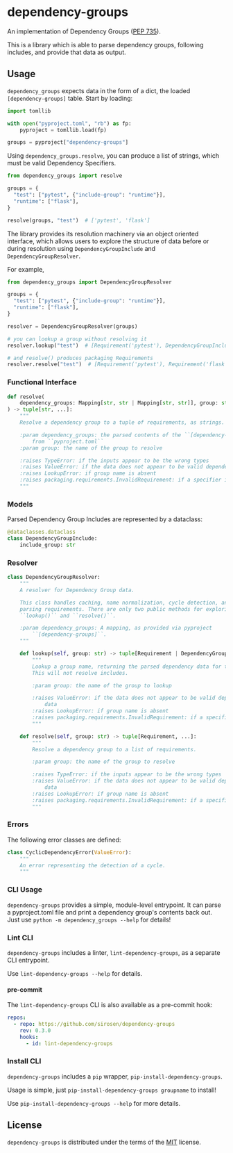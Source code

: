 # dependency-groups

An implementation of Dependency Groups ([PEP 735](https://peps.python.org/pep-0735/)).

This is a library which is able to parse dependency groups, following includes, and provide that data as output.

## Usage

`dependency_groups` expects data in the form of a dict, the loaded
`[dependency-groups]` table. Start by loading:

```python
import tomllib

with open("pyproject.toml", "rb") as fp:
    pyproject = tomllib.load(fp)

groups = pyproject["dependency-groups"]
```

Using `dependency_groups.resolve`, you can produce a list of strings, which
must be valid Dependency Specifiers.

```python
from dependency_groups import resolve

groups = {
  "test": ["pytest", {"include-group": "runtime"}],
  "runtime": ["flask"],
}

resolve(groups, "test")  # ['pytest', 'flask']
```

The library provides its resolution machinery via an object oriented interface,
which allows users to explore the structure of data before or during
resolution using `DependencyGroupInclude` and `DependencyGroupResolver`.

For example,

```python
from dependency_groups import DependencyGroupResolver

groups = {
  "test": ["pytest", {"include-group": "runtime"}],
  "runtime": ["flask"],
}

resolver = DependencyGroupResolver(groups)

# you can lookup a group without resolving it
resolver.lookup("test")  # [Requirement('pytest'), DependencyGroupInclude('runtime')]

# and resolve() produces packaging Requirements
resolver.resolve("test")  # [Requirement('pytest'), Requirement('flask')]
```

### Functional Interface

```python
def resolve(
    dependency_groups: Mapping[str, str | Mapping[str, str]], group: str, /
) -> tuple[str, ...]:
    """
    Resolve a dependency group to a tuple of requirements, as strings.

    :param dependency_groups: the parsed contents of the ``[dependency-groups]`` table
        from ``pyproject.toml``
    :param group: the name of the group to resolve

    :raises TypeError: if the inputs appear to be the wrong types
    :raises ValueError: if the data does not appear to be valid dependency group data
    :raises LookupError: if group name is absent
    :raises packaging.requirements.InvalidRequirement: if a specifier is not valid
    """
```

### Models

Parsed Dependency Group Includes are represented by a dataclass:

```python
@dataclasses.dataclass
class DependencyGroupInclude:
    include_group: str
```

### Resolver

```python
class DependencyGroupResolver:
    """
    A resolver for Dependency Group data.

    This class handles caching, name normalization, cycle detection, and other
    parsing requirements. There are only two public methods for exploring the data:
    ``lookup()`` and ``resolve()``.

    :param dependency_groups: A mapping, as provided via pyproject
        ``[dependency-groups]``.
    """

    def lookup(self, group: str) -> tuple[Requirement | DependencyGroupInclude, ...]:
        """
        Lookup a group name, returning the parsed dependency data for that group.
        This will not resolve includes.

        :param group: the name of the group to lookup

        :raises ValueError: if the data does not appear to be valid dependency group
            data
        :raises LookupError: if group name is absent
        :raises packaging.requirements.InvalidRequirement: if a specifier is not valid
        """

    def resolve(self, group: str) -> tuple[Requirement, ...]:
        """
        Resolve a dependency group to a list of requirements.

        :param group: the name of the group to resolve

        :raises TypeError: if the inputs appear to be the wrong types
        :raises ValueError: if the data does not appear to be valid dependency group
            data
        :raises LookupError: if group name is absent
        :raises packaging.requirements.InvalidRequirement: if a specifier is not valid
        """
```

### Errors

The following error classes are defined:

```python
class CyclicDependencyError(ValueError):
    """
    An error representing the detection of a cycle.
    """
```

### CLI Usage

`dependency-groups` provides a simple, module-level entrypoint.
It can parse a pyproject.toml file and print a dependency group's contents back
out.
Just use `python -m dependency_groups --help` for details!

### Lint CLI

`dependency-groups` includes a linter, `lint-dependency-groups`, as a separate
CLI entrypoint.

Use `lint-dependency-groups --help` for details.

#### pre-commit

The `lint-dependency-groups` CLI is also available as a pre-commit hook:

```yaml
repos:
  - repo: https://github.com/sirosen/dependency-groups
    rev: 0.3.0
    hooks:
      - id: lint-dependency-groups
```

### Install CLI

`dependency-groups` includes a `pip` wrapper, `pip-install-dependency-groups`.

Usage is simple, just `pip-install-dependency-groups groupname` to install!

Use `pip-install-dependency-groups --help` for more details.

## License

`dependency-groups` is distributed under the terms of the [MIT](https://spdx.org/licenses/MIT.html) license.
